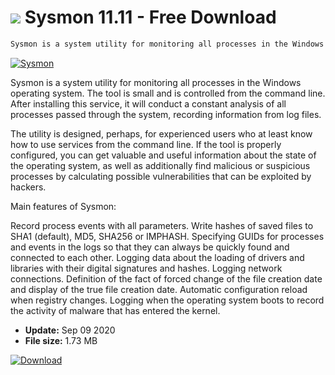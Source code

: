 # ![](https://cdn.softexe.net/static/icon/win.gif) Sysmon 11.11 - Free Download

```sh
Sysmon is a system utility for monitoring all processes in the Windows operating system.
```
[![Sysmon](https://gallery.dpcdn.pl/imgc/Tools/74160/g_-_420x350_1.5_-_x20170220152021_0.png)](https://softexe.net/win/system/monitoring/sysmon:fgdh.html)

Sysmon is a system utility for monitoring all processes in the Windows operating system. The tool is small and is controlled from the command line. After installing this service, it will conduct a constant analysis of all processes passed through the system, recording information from log files.

The utility is designed, perhaps, for experienced users who at least know how to use services from the command line. If the tool is properly configured, you can get valuable and useful information about the state of the operating system, as well as additionally find malicious or suspicious processes by calculating possible vulnerabilities that can be exploited by hackers.

Main features of Sysmon:


Record process events with all parameters.
Write hashes of saved files to SHA1 (default), MD5, SHA256 or IMPHASH.
Specifying GUIDs for processes and events in the logs so that they can always be quickly found and connected to each other.
Logging data about the loading of drivers and libraries with their digital signatures and hashes.
Logging network connections.
Definition of the fact of forced change of the file creation date and display of the true file creation date.
Automatic configuration reload when registry changes.
Logging when the operating system boots to record the activity of malware that has entered the kernel.


- **Update:** Sep 09 2020
- **File size:** 1.73 MB

[![Download](https://cdn.softexe.net/static/img/download.png)](https://softexe.net/win/system/monitoring/sysmon:fgdh.html)

